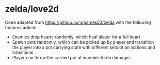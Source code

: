 # zelda/love2d
Code adapted from https://github.com/games50/zelda with the following
features added:

- Enemies drop hearts randomly, which heal player for a full heart
- Spawn pots randomly, which can be picked up by player and transition
  the player into a pot carrying state with different sets of animations
  and transitions
- Player can throw the carried pot at enemies to do damages

